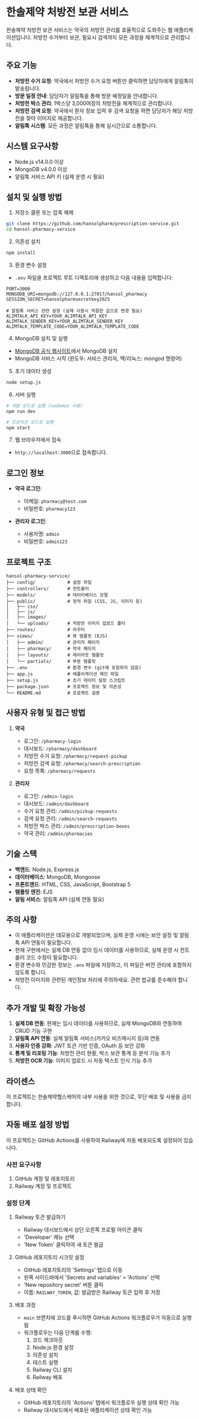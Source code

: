 # 한솔제약 처방전 보관 서비스

한솔제약 처방전 보관 서비스는 약국의 처방전 관리를 효율적으로 도와주는 웹 애플리케이션입니다. 처방전 수거부터 보관, 필요시 검색까지 모든 과정을 체계적으로 관리합니다.

## 주요 기능

- **처방전 수거 요청**: 약국에서 처방전 수거 요청 버튼만 클릭하면 담당자에게 알림톡이 발송됩니다.
- **방문 일정 안내**: 담당자가 알림톡을 통해 방문 예정일을 안내합니다.
- **처방전 박스 관리**: 1박스당 3,000여장의 처방전을 체계적으로 관리합니다.
- **처방전 검색 요청**: 약국에서 환자 정보 입력 후 검색 요청을 하면 담당자가 해당 처방전을 찾아 이미지로 제공합니다.
- **알림톡 시스템**: 모든 과정은 알림톡을 통해 실시간으로 소통합니다.

## 시스템 요구사항

- Node.js v14.0.0 이상
- MongoDB v4.0.0 이상
- 알림톡 서비스 API 키 (실제 운영 시 필요)

## 설치 및 실행 방법

1. 저장소 클론 또는 압축 해제
```bash
git clone https://github.com/hansolpharm/prescription-service.git
cd hansol-pharmacy-service
```

2. 의존성 설치
```bash
npm install
```

3. 환경 변수 설정
- `.env` 파일을 프로젝트 루트 디렉토리에 생성하고 다음 내용을 입력합니다:
```
PORT=3000
MONGODB_URI=mongodb://127.0.0.1:27017/hansol_pharmacy
SESSION_SECRET=hansolpharmsecretkey2025

# 알림톡 서비스 관련 설정 (실제 사용시 적절한 값으로 변경 필요)
ALIMTALK_API_KEY=YOUR_ALIMTALK_API_KEY
ALIMTALK_SENDER_KEY=YOUR_ALIMTALK_SENDER_KEY
ALIMTALK_TEMPLATE_CODE=YOUR_ALIMTALK_TEMPLATE_CODE
```

4. MongoDB 설치 및 실행
- [MongoDB 공식 웹사이트](https://www.mongodb.com/try/download/community)에서 MongoDB 설치
- MongoDB 서비스 시작 (윈도우: 서비스 관리자, 맥/리눅스: mongod 명령어)

5. 초기 데이터 생성
```bash
node setup.js
```

6. 서버 실행
```bash
# 개발 모드로 실행 (nodemon 사용)
npm run dev

# 프로덕션 모드로 실행
npm start
```

7. 웹 브라우저에서 접속
- `http://localhost:3000`으로 접속합니다.

## 로그인 정보

- **약국 로그인**:
  - 이메일: `pharmacy@test.com`
  - 비밀번호: `pharmacy123`

- **관리자 로그인**:
  - 사용자명: `admin`
  - 비밀번호: `admin123`

## 프로젝트 구조

```
hansol-pharmacy-service/
├── config/            # 설정 파일
├── controllers/       # 컨트롤러
├── models/            # 데이터베이스 모델
├── public/            # 정적 파일 (CSS, JS, 이미지 등)
│   ├── css/
│   ├── js/
│   ├── images/
│   └── uploads/       # 처방전 이미지 업로드 폴더
├── routes/            # 라우터
├── views/             # 뷰 템플릿 (EJS)
│   ├── admin/         # 관리자 페이지
│   ├── pharmacy/      # 약국 페이지
│   ├── layouts/       # 레이아웃 템플릿
│   └── partials/      # 부분 템플릿
├── .env               # 환경 변수 (git에 포함하지 않음)
├── app.js             # 애플리케이션 메인 파일
├── setup.js           # 초기 데이터 설정 스크립트
├── package.json       # 프로젝트 정보 및 의존성
└── README.md          # 프로젝트 설명
```

## 사용자 유형 및 접근 방법

1. **약국**
   - 로그인: `/pharmacy-login`
   - 대시보드: `/pharmacy/dashboard`
   - 처방전 수거 요청: `/pharmacy/request-pickup`
   - 처방전 검색 요청: `/pharmacy/search-prescription`
   - 요청 목록: `/pharmacy/requests`

2. **관리자**
   - 로그인: `/admin-login`
   - 대시보드: `/admin/dashboard`
   - 수거 요청 관리: `/admin/pickup-requests`
   - 검색 요청 관리: `/admin/search-requests`
   - 처방전 박스 관리: `/admin/prescription-boxes`
   - 약국 관리: `/admin/pharmacies`

## 기술 스택

- **백엔드**: Node.js, Express.js
- **데이터베이스**: MongoDB, Mongoose
- **프론트엔드**: HTML, CSS, JavaScript, Bootstrap 5
- **템플릿 엔진**: EJS
- **알림 서비스**: 알림톡 API (실제 연동 필요)

## 주의 사항

- 이 애플리케이션은 데모용으로 개발되었으며, 실제 운영 시에는 보안 설정 및 알림톡 API 연동이 필요합니다.
- 현재 구현에서는 실제 DB 연동 없이 임시 데이터를 사용하므로, 실제 운영 시 컨트롤러 코드 수정이 필요합니다.
- 환경 변수와 민감한 정보는 `.env` 파일에 저장하고, 이 파일은 버전 관리에 포함하지 않도록 합니다.
- 처방전 이미지와 관련된 개인정보 처리에 주의하세요. 관련 법규를 준수해야 합니다.

## 추가 개발 및 확장 가능성

1. **실제 DB 연동**: 현재는 임시 데이터를 사용하므로, 실제 MongoDB와 연동하여 CRUD 기능 구현
2. **알림톡 API 연동**: 실제 알림톡 서비스(카카오 비즈메시지 등)와 연동
3. **사용자 인증 강화**: JWT 토큰 기반 인증, OAuth 등 보안 강화
4. **통계 및 리포팅 기능**: 처방전 관리 현황, 박스 보관 통계 등 분석 기능 추가
5. **처방전 OCR 기능**: 이미지 업로드 시 자동 텍스트 인식 기능 추가

## 라이센스

이 프로젝트는 한솔제약헬스케어의 내부 사용을 위한 것으로, 무단 배포 및 사용을 금지합니다.

## 자동 배포 설정 방법

이 프로젝트는 GitHub Actions를 사용하여 Railway에 자동 배포되도록 설정되어 있습니다.

### 사전 요구사항

1. GitHub 계정 및 레포지토리
2. Railway 계정 및 프로젝트

### 설정 단계

1. Railway 토큰 발급하기
   - Railway 대시보드에서 상단 오른쪽 프로필 아이콘 클릭
   - 'Developer' 메뉴 선택
   - 'New Token' 클릭하여 새 토큰 발급

2. GitHub 레포지토리 시크릿 설정
   - GitHub 레포지토리의 'Settings' 탭으로 이동
   - 왼쪽 사이드바에서 'Secrets and variables' > 'Actions' 선택
   - 'New repository secret' 버튼 클릭
   - 이름: `RAILWAY_TOKEN`, 값: 발급받은 Railway 토큰 입력 후 저장

3. 배포 과정
   - `main` 브랜치에 코드를 푸시하면 GitHub Actions 워크플로우가 자동으로 실행됨
   - 워크플로우는 다음 단계를 수행:
     1. 코드 체크아웃
     2. Node.js 환경 설정
     3. 의존성 설치
     4. 테스트 실행
     5. Railway CLI 설치
     6. Railway 배포

4. 배포 상태 확인
   - GitHub 레포지토리의 'Actions' 탭에서 워크플로우 실행 상태 확인 가능
   - Railway 대시보드에서 배포된 애플리케이션 상태 확인 가능
